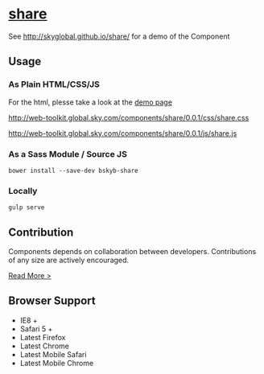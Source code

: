 [share](http://skyglobal.github.io/share/) 
========================

See http://skyglobal.github.io/share/ for a demo of the Component

## Usage

### As Plain HTML/CSS/JS

For the html, plesse take a look at the [demo page](http://skyglobal.github.io/share/)

http://web-toolkit.global.sky.com/components/share/0.0.1/css/share.css

http://web-toolkit.global.sky.com/components/share/0.0.1/js/share.js

### As a Sass Module / Source JS

`bower install --save-dev bskyb-share`

### Locally

`gulp serve`

## Contribution

Components depends on collaboration between developers. Contributions of any size are actively encouraged.

[Read More >](CONTRIBUTING.md)

## Browser Support

 * IE8 +
 * Safari 5 +
 * Latest Firefox
 * Latest Chrome
 * Latest Mobile Safari
 * Latest Mobile Chrome
